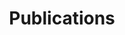 ---
permalink: /publications/
title: "Publications"
excerpt: "Publications list"
last_modified_at: 2020-01-03T15:46:43-04:00
toc: true
---
